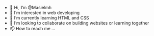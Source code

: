 - 👋 Hi, I’m @Masielmh
- 👀 I’m interested in web developing
- 🌱 I’m currently learning HTML and CSS
- 💞️ I’m looking to collaborate on building websites or learning together
- 📫 How to reach me ...

<!---
Masielmh/Masielmh is a ✨ special ✨ repository because its `README.md` (this file) appears on your GitHub profile.
You can click the Preview link to take a look at your changes.
--->
